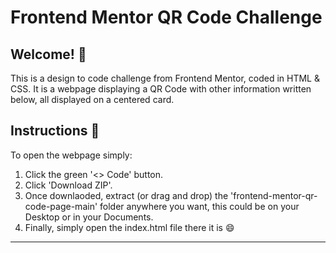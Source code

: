 # **Frontend Mentor QR Code Challenge**
## Welcome! 👋

This is a design to code challenge from Frontend Mentor, coded in HTML & CSS. 
It is a webpage displaying a QR Code with other information written below, all displayed on a centered card.

## Instructions 📝

To open the webpage simply:

1. Click the green '<> Code' button.
2. Click 'Download ZIP'.
3. Once downlaoded, extract (or drag and drop) the 'frontend-mentor-qr-code-page-main' folder anywhere you want, this could be on your Desktop or in your Documents.
4. Finally, simply open the index.html file there it is 😄
***